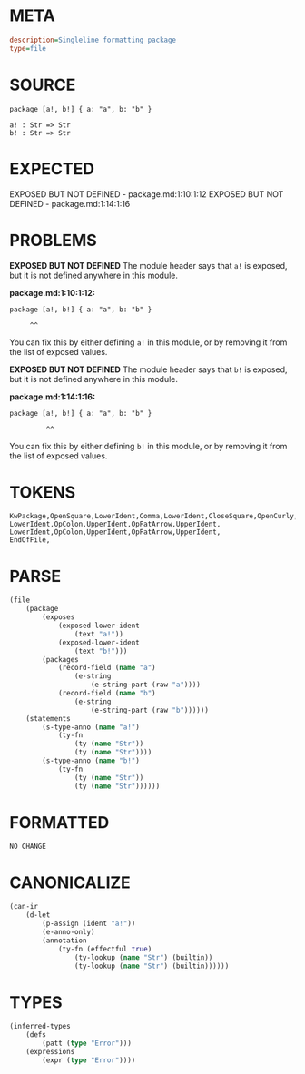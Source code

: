 # META
~~~ini
description=Singleline formatting package
type=file
~~~
# SOURCE
~~~roc
package [a!, b!] { a: "a", b: "b" }

a! : Str => Str
b! : Str => Str
~~~
# EXPECTED
EXPOSED BUT NOT DEFINED - package.md:1:10:1:12
EXPOSED BUT NOT DEFINED - package.md:1:14:1:16
# PROBLEMS
**EXPOSED BUT NOT DEFINED**
The module header says that `a!` is exposed, but it is not defined anywhere in this module.

**package.md:1:10:1:12:**
```roc
package [a!, b!] { a: "a", b: "b" }
```
         ^^
You can fix this by either defining `a!` in this module, or by removing it from the list of exposed values.

**EXPOSED BUT NOT DEFINED**
The module header says that `b!` is exposed, but it is not defined anywhere in this module.

**package.md:1:14:1:16:**
```roc
package [a!, b!] { a: "a", b: "b" }
```
             ^^
You can fix this by either defining `b!` in this module, or by removing it from the list of exposed values.

# TOKENS
~~~zig
KwPackage,OpenSquare,LowerIdent,Comma,LowerIdent,CloseSquare,OpenCurly,LowerIdent,OpColon,StringStart,StringPart,StringEnd,Comma,LowerIdent,OpColon,StringStart,StringPart,StringEnd,CloseCurly,
LowerIdent,OpColon,UpperIdent,OpFatArrow,UpperIdent,
LowerIdent,OpColon,UpperIdent,OpFatArrow,UpperIdent,
EndOfFile,
~~~
# PARSE
~~~clojure
(file
	(package
		(exposes
			(exposed-lower-ident
				(text "a!"))
			(exposed-lower-ident
				(text "b!")))
		(packages
			(record-field (name "a")
				(e-string
					(e-string-part (raw "a"))))
			(record-field (name "b")
				(e-string
					(e-string-part (raw "b"))))))
	(statements
		(s-type-anno (name "a!")
			(ty-fn
				(ty (name "Str"))
				(ty (name "Str"))))
		(s-type-anno (name "b!")
			(ty-fn
				(ty (name "Str"))
				(ty (name "Str"))))))
~~~
# FORMATTED
~~~roc
NO CHANGE
~~~
# CANONICALIZE
~~~clojure
(can-ir
	(d-let
		(p-assign (ident "a!"))
		(e-anno-only)
		(annotation
			(ty-fn (effectful true)
				(ty-lookup (name "Str") (builtin))
				(ty-lookup (name "Str") (builtin))))))
~~~
# TYPES
~~~clojure
(inferred-types
	(defs
		(patt (type "Error")))
	(expressions
		(expr (type "Error"))))
~~~
